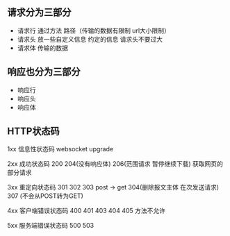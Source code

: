 ## 请求分为三部分
- 请求行  通过方法   路径（传输的数据有限制 url大小限制）
- 请求头  放一些自定义信息 约定的信息 请求头不要过大
- 请求体  传输的数据


## 响应也分为三部分
- 响应行
- 响应头
- 响应体

## HTTP状态码
1xx 信息性状态码 websocket upgrade

2xx 成功状态码 200 204(没有响应体) 206(范围请求 暂停继续下载) 获取网页的部分请求

3xx 重定向状态码 301 302 303 post -> get 304(删除报文主体 在次发送请求) 307 (不会从POST转为GET)

4xx 客户端错误状态码 400 401 403 404 405 方法不允许

5xx 服务端错误状态码 500 503

#